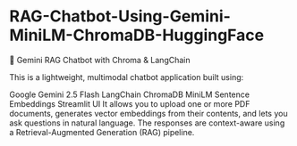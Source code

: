 ﻿# RAG-Chatbot-Using-Gemini-MiniLM-ChromaDB-HuggingFace

🤖 Gemini RAG Chatbot with Chroma & LangChain

This is a lightweight, multimodal chatbot application built using:

Google Gemini 2.5 Flash LangChain ChromaDB MiniLM Sentence Embeddings Streamlit UI It allows you to upload one or more PDF documents, generates vector embeddings from their contents, and lets you ask questions in natural language. The responses are context-aware using a Retrieval-Augmented Generation (RAG) pipeline.
